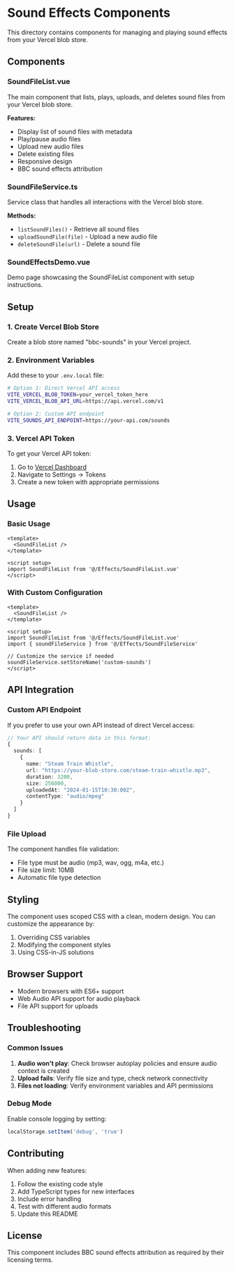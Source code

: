 # Sound Effects Components

This directory contains components for managing and playing sound effects from your Vercel blob store.

## Components

### SoundFileList.vue
The main component that lists, plays, uploads, and deletes sound files from your Vercel blob store.

**Features:**
- Display list of sound files with metadata
- Play/pause audio files
- Upload new audio files
- Delete existing files
- Responsive design
- BBC sound effects attribution

### SoundFileService.ts
Service class that handles all interactions with the Vercel blob store.

**Methods:**
- `listSoundFiles()` - Retrieve all sound files
- `uploadSoundFile(file)` - Upload a new audio file
- `deleteSoundFile(url)` - Delete a sound file

### SoundEffectsDemo.vue
Demo page showcasing the SoundFileList component with setup instructions.

## Setup

### 1. Create Vercel Blob Store
Create a blob store named "bbc-sounds" in your Vercel project.

### 2. Environment Variables
Add these to your `.env.local` file:

```bash
# Option 1: Direct Vercel API access
VITE_VERCEL_BLOB_TOKEN=your_vercel_token_here
VITE_VERCEL_BLOB_API_URL=https://api.vercel.com/v1

# Option 2: Custom API endpoint
VITE_SOUNDS_API_ENDPOINT=https://your-api.com/sounds
```

### 3. Vercel API Token
To get your Vercel API token:
1. Go to [Vercel Dashboard](https://vercel.com/dashboard)
2. Navigate to Settings → Tokens
3. Create a new token with appropriate permissions

## Usage

### Basic Usage
```vue
<template>
  <SoundFileList />
</template>

<script setup>
import SoundFileList from '@/Effects/SoundFileList.vue'
</script>
```

### With Custom Configuration
```vue
<template>
  <SoundFileList />
</template>

<script setup>
import SoundFileList from '@/Effects/SoundFileList.vue'
import { soundFileService } from '@/Effects/SoundFileService'

// Customize the service if needed
soundFileService.setStoreName('custom-sounds')
</script>
```

## API Integration

### Custom API Endpoint
If you prefer to use your own API instead of direct Vercel access:

```typescript
// Your API should return data in this format:
{
  sounds: [
    {
      name: "Steam Train Whistle",
      url: "https://your-blob-store.com/steam-train-whistle.mp3",
      duration: 3200,
      size: 256000,
      uploadedAt: "2024-01-15T10:30:00Z",
      contentType: "audio/mpeg"
    }
  ]
}
```

### File Upload
The component handles file validation:
- File type must be audio (mp3, wav, ogg, m4a, etc.)
- File size limit: 10MB
- Automatic file type detection

## Styling

The component uses scoped CSS with a clean, modern design. You can customize the appearance by:

1. Overriding CSS variables
2. Modifying the component styles
3. Using CSS-in-JS solutions

## Browser Support

- Modern browsers with ES6+ support
- Web Audio API support for audio playback
- File API support for uploads

## Troubleshooting

### Common Issues

1. **Audio won't play**: Check browser autoplay policies and ensure audio context is created
2. **Upload fails**: Verify file size and type, check network connectivity
3. **Files not loading**: Verify environment variables and API permissions

### Debug Mode
Enable console logging by setting:
```typescript
localStorage.setItem('debug', 'true')
```

## Contributing

When adding new features:
1. Follow the existing code style
2. Add TypeScript types for new interfaces
3. Include error handling
4. Test with different audio formats
5. Update this README

## License

This component includes BBC sound effects attribution as required by their licensing terms.
